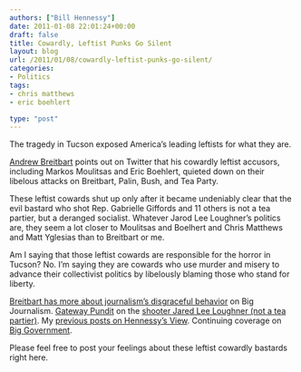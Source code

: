 ```yaml
---
authors: ["Bill Hennessy"]
date: 2011-01-08 22:01:24+00:00
draft: false
title: Cowardly, Leftist Punks Go Silent
layout: blog
url: /2011/01/08/cowardly-leftist-punks-go-silent/
categories:
- Politics
tags:
- chris matthews
- eric boehlert

type: "post"
---
```


The tragedy in Tucson exposed America’s leading leftists for what they are.

 

[Andrew Breitbart](https://twitter.com/#!/AndrewBreitbart) points out on Twitter that his cowardly leftist accusors, including Markos Moulitsas and Eric Boehlert, quieted down on their libelous attacks on Breitbart, Palin, Bush, and Tea Party.

 

These leftist cowards shut up only after it became undeniably clear that the evil bastard who shot Rep. Gabrielle Giffords and 11 others is not a tea partier, but a deranged socialist. Whatever Jarod Lee Loughner’s politics are, they seem a lot closer to Moulitsas and Boelhert and Chris Matthews and Matt Yglesias than to Breitbart or me. 

 

Am I saying that those leftist cowards are responsible for the horror in Tucson? No. I’m saying they are cowards who use murder and misery to advance their collectivist politics by libelously blaming those who stand for liberty.

 

[Breitbart has more about journalism’s disgraceful behavior](https://bigjournalism.com/abreitbart/2011/01/08/on-the-tragedy-of-azrep-giffords-shooting/) on Big Journalism. [Gateway Pundit](https://gatewaypundit.rightnetwork.com/) on the [shooter Jared Lee Loughner (not a tea partier)](https://gatewaypundit.rightnetwork.com/2011/01/shooter-jarod-laughner/). My [previous posts on Hennessy’s View](https://hennessysview.com/2011/01/08/gabrielle-giffords-rip/). Continuing coverage on [Big Government](https://biggovernment.com/).

 

Please feel free to post your feelings about these leftist cowardly bastards right here. 
